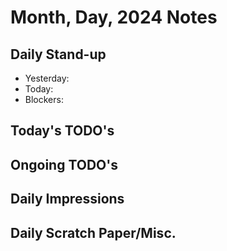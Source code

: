 # Month, Day, 2024 Notes



## Daily Stand-up

* Yesterday:
* Today:
* Blockers:

## Today's TODO's



## Ongoing TODO's



## Daily Impressions




## Daily Scratch Paper/Misc. 